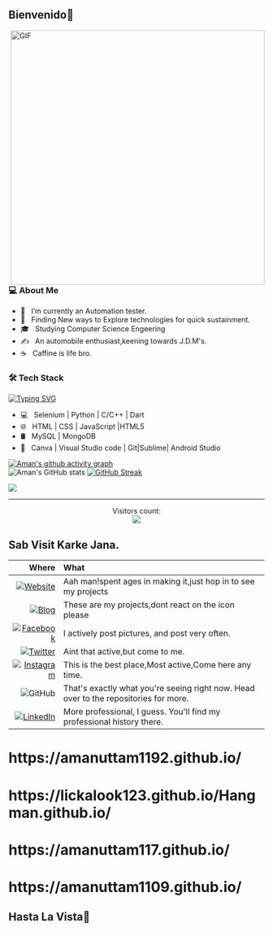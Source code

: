 <h2>Bienvenido👋</h2>
<img align="right" alt="GIF" src="https://media.giphy.com/media/RbDKaczqWovIugyJmW/giphy.gif" width="500"/>

<h3> 💻 About Me </h3>

- 🔭 &nbsp; I’m currently an Automation tester.
- 🤔 &nbsp; Finding New ways to Explore technologies for quick sustainment.
- 🎓 &nbsp; Studying Computer Science Engeering
- ✍️ &nbsp; An automobile enthusiast,keening towards J.D.M's.
- ☕ &nbsp; Caffine is life bro. 
<h3>🛠 Tech Stack</h3>

[![Typing SVG](https://readme-typing-svg.herokuapp.com?font=anthon&size=26&duration=5002&color=D32EFF&lines=C%2FC%2B%2B+%7C+Selenium+%7C+Python+%7C+Java;HTML+%7C+CSS+%7C+JavaScript+%7CHTML5;MySQL+%7C+MongoDB;Canva+%7C+Visual+Studio+code+%7C+Git%7CSublime%7C+Android+Studio)](https://git.io/typing-svg)

- 💻 &nbsp; Selenium | Python | C/C++ | Dart
- 🌐 &nbsp; HTML | CSS | JavaScript |HTML5
- 🛢 &nbsp; MySQL | MongoDB
- 🔧 &nbsp; Canva | Visual Studio code | Git|Sublime| Android Studio


[![Aman's github activity graph](https://github-readme-activity-graph.cyclic.app/graph?username=Amanuttam1192&theme=tokyo-night&count_private=true)](https://github.com/Amanuttam1192/github-readme-activity-graph) 
<br>
![Aman's GitHub stats](https://github-readme-stats.vercel.app/api?username=Amanuttam1192&count_private=true&theme=algolia&show_icons=true&hide=issues)
[![GitHub Streak](https://github-readme-streak-stats.herokuapp.com?user=Amanuttam1192&theme=github-dark&hide_border=true&count_private=true&date_format=j%20M%5B%20Y%5D)](https://git.io/streak-stats) 

<img align="center" src="https://github-readme-stats.vercel.app/api/top-langs?username=Amanuttam1192&count_private=true&theme=algolia" >  <hr>    
<p align="center"> 
  Visitors count:<br>
  <img src="https://profile-counter.glitch.me/Amanuttam1192/count.svg" />
</p>
 

## Sab Visit Karke Jana.
| Where | What |
|-:|:-| 
| [![Website](https://img.shields.io/badge/Website-593D88?style=for-the-badge&logo=Google%20Earth&logoColor=white)](https://amanuttam1192.github.io/) | Aah man!spent ages in making it,just hop in to see my projects |
| [![Blog](https://img.shields.io/badge/Blog-%2336465D.svg?&style=for-the-badge&logo=Tumblr&logoColor=white)](https://amanuttam1192.github.io/#about) |These are my projects,dont react on the icon please |
| [![Facebook](https://img.shields.io/badge/Facebook-1877F2?style=for-the-badge&logo=facebook&logoColor=white)](https://www.facebook.com/aman.uttam.1829) | I actively post pictures, and post very often. |
| [![Twitter](https://img.shields.io/badge/Twitter-1DA1F2?style=for-the-badge&logo=twitter&logoColor=white)](https://twitter.com/AmanUttam10) | Aint that active,but come to me. |
| [![Instagram](https://img.shields.io/badge/Instagram-F60023?style=for-the-badge&logo=instagram&logoColor=white)](https://www.instagram.com/aman__1109/) |This is the best place,Most active,Come here any time. |
| ![GitHub](https://img.shields.io/badge/-Github-181717?style=for-the-badge&logo=Github&logoColor=white) | That's exactly what you're seeing right now. Head over to the repositories for more. |
| [![LinkedIn](https://img.shields.io/badge/LinkedIn-0077B5?style=for-the-badge&logo=linkedin&logoColor=white)](https://www.linkedin.com/feed/?trk=homepage-basic_google-one-tap-submit) | More professional, I guess. You'll find my professional history there. |
 <h1>https://amanuttam1192.github.io/</h1>
 <h1>https://lickalook123.github.io/Hangman.github.io/</h1>
 <h1> https://amanuttam117.github.io/ </h1>
 <h1>https://amanuttam1109.github.io/</h1> 
 <h2>Hasta La Vista👋</h2>

